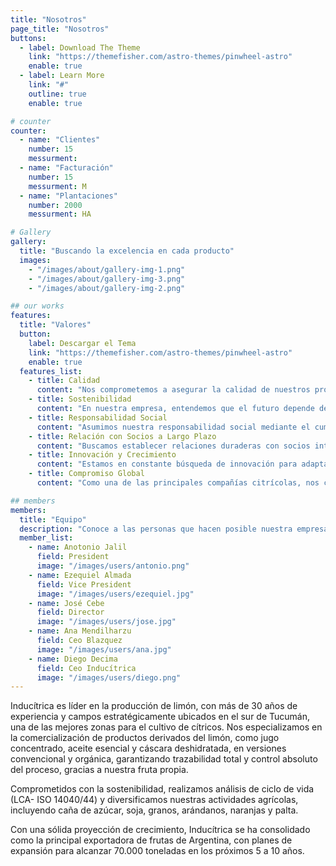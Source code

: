 ```yaml
---
title: "Nosotros"
page_title: "Nosotros"
buttons:
  - label: Download The Theme
    link: "https://themefisher.com/astro-themes/pinwheel-astro"
    enable: true
  - label: Learn More
    link: "#"
    outline: true
    enable: true

# counter
counter:
  - name: "Clientes"
    number: 15
    messurment:
  - name: "Facturación"
    number: 15
    messurment: M
  - name: "Plantaciones"
    number: 2000
    messurment: HA

# Gallery
gallery:
  title: "Buscando la excelencia en cada producto"
  images:
    - "/images/about/gallery-img-1.png"
    - "/images/about/gallery-img-3.png"
    - "/images/about/gallery-img-2.png"

## our works
features:
  title: "Valores"
  button:
    label: Descargar el Tema
    link: "https://themefisher.com/astro-themes/pinwheel-astro"
    enable: true
  features_list:
    - title: Calidad
      content: "Nos comprometemos a asegurar la calidad de nuestros productos, respaldados por la experiencia y el profesionalismo en lo que mejor sabemos hacer: producir con excelencia."
    - title: Sostenibilidad
      content: "En nuestra empresa, entendemos que el futuro depende de cuidar nuestro entorno. Por eso, implementamos prácticas sostenibles en todas nuestras operaciones, desde la producción hasta la comercialización de nuestros productos, minimizando nuestro impacto ambiental."
    - title: Responsabilidad Social
      content: "Asumimos nuestra responsabilidad social mediante el cumplimiento de estrictas certificaciones que reflejan nuestro compromiso con la comunidad y el entorno."
    - title: Relación con Socios a Largo Plazo
      content: "Buscamos establecer relaciones duraderas con socios internos y externos, basadas en la confianza, el respeto mutuo y el crecimiento conjunto."
    - title: Innovación y Crecimiento
      content: "Estamos en constante búsqueda de innovación para adaptarnos a las necesidades del mercado y crecer de manera sostenible, manteniendo nuestro compromiso con la calidad y la mejora continua."
    - title: Compromiso Global
      content: "Como una de las principales compañías citrícolas, nos comprometemos a ofrecer productos de la más alta calidad a nivel global, cumpliendo con los estándares internacionales y adaptándonos a las demandas de nuestros mercados"

## members
members:
  title: "Equipo"
  description: "Conoce a las personas que hacen posible nuestra empresa."
  member_list:
    - name: Anotonio Jalil
      field: President
      image: "/images/users/antonio.png"
    - name: Ezequiel Almada
      field: Vice President
      image: "/images/users/ezequiel.jpg"
    - name: José Cebe
      field: Director
      image: "/images/users/jose.jpg"
    - name: Ana Mendilharzu
      field: Ceo Blazquez
      image: "/images/users/ana.jpg"
    - name: Diego Decima
      field: Ceo Inducítrica
      image: "/images/users/diego.png"
---
```


Inducítrica es líder en la producción de limón, con más de 30 años de experiencia y campos estratégicamente ubicados en el sur de Tucumán, una de las mejores zonas para el cultivo de cítricos. Nos especializamos en la comercialización de productos derivados del limón, como jugo concentrado, aceite esencial y cáscara deshidratada, en versiones convencional y orgánica, garantizando trazabilidad total y control absoluto del proceso, gracias a nuestra fruta propia.

Comprometidos con la sostenibilidad, realizamos análisis de ciclo de vida (LCA- ISO 14040/44) y diversificamos nuestras actividades agrícolas, incluyendo caña de azúcar, soja, granos, arándanos, naranjas y palta.

Con una sólida proyección de crecimiento, Inducítrica se ha consolidado como la principal exportadora de frutas de Argentina, con planes de expansión para alcanzar 70.000 toneladas en los próximos 5 a 10 años.
